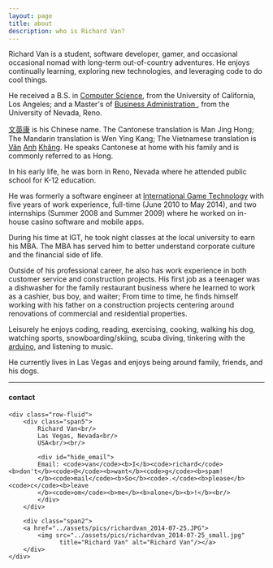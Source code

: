 ```yaml
---
layout: page
title: about
description: who is Richard Van?
---
```


Richard Van is a student, software developer, gamer, and occasional occasional nomad with long-term out-of-country adventures. He enjoys continually learning, exploring new technologies, and leveraging code to do cool things.

He received a B.S. in [Computer Science](http://www.cs.ucla.edu/), from the University of California, Los Angeles; and a Master's of [Business Administration ](http://www.unr.edu/degrees/business-administration/mba), from the University of Nevada, Reno.


[文](https://en.wiktionary.org/wiki/%E6%96%87)[英](https://en.wiktionary.org/wiki/%E8%8B%B1)[康](https://en.wiktionary.org/wiki/%E6%96%87) is his Chinese name. The Cantonese translation is Man Jing Hong; The Mandarin translation is Wen Ying Kang; The Vietnamese translation is [Văn](https://en.wiktionary.org/wiki/v%C4%83n#Vietnamese) [Anh](https://en.wiktionary.org/wiki/Anh) [Khăng](http://meaningoffirstname.blogspot.com/2009/08/khang-name-meanings-of-khang-baby-names.html). He speaks Cantonese at home with his family and is commonly referred to as Hong.

In his early life, he was born in Reno, Nevada where he attended public school for K-12 education.

He was formerly a software engineer at [International Game Technology](https://www.igt.com/) with five years of work experience,  full-time (June 2010 to May 2014), and two internships (Summer 2008 and Summer 2009) where he worked on in-house casino software and mobile apps. 

During his time at IGT, he took night classes at the local university to earn his MBA.  The MBA has served him to better understand corporate culture and the financial side of life.

Outside of his professional career, he also has work experience in both customer service  and construction projects.  His first job as a teenager was a dishwasher for the family restaurant business where he learned to work as a cashier, bus boy, and waiter;  From time to time, he finds himself working with his father on a construction projects centering around renovations of commercial and residential properties.

Leisurely he enjoys coding, reading, exercising, cooking, walking his dog, watching sports, snowboarding/skiing, scuba diving, tinkering with the [arduino](https://www.arduino.cc/), and listening to music.

He currently lives in Las Vegas and enjoys being around family, friends, and his dogs.


---

<div class="container">
<h4><a name="contact"></a>contact</h4>

    <div class="row-fluid">
        <div class="span5">
            Richard Van<br/>
            Las Vegas, Nevada<br/>
            USA<br/><br/>

            <div id="hide_email">
            Email: <code>van</code><b>I</b><code>richard</code><b>don't</b><code>@</code><b>want</b><code>g</code><b>spam!
            </b><code>mail</code><b>So</b><code>.</code><b>please</b><code>c</code><b>leave
            </b><code>om</code><b>me</b><b>alone</b><b>!</b><br/>
            </div>
        </div>

        <div class="span2">
        <a href="../assets/pics/richardvan_2014-07-25.JPG">
            <img src="../assets/pics/richardvan_2014-07-25_small.jpg"
                  title="Richard Van" alt="Richard Van"/></a>
        </div>
    </div>
</div>
